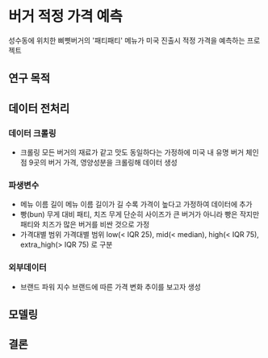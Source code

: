 # 버거 적정 가격 예측
성수동에 위치한 삐삣버거의 '패티패티' 메뉴가 미국 진출시 적정 가격을 예측하는 프로젝트

## 연구 목적


## 데이터 전처리
### 데이터 크롤링
- 크롤링
  모든 버거의 재료가 같고 맛도 동일하다는 가정하에 미국 내 유명 버거 체인점 9곳의 버거 가격, 영양성분을 크롤링해 데이터 생성

### 파생변수 
- 메뉴 이름 길이
  메뉴 이름 길이가 길 수록 가격이 높다고 가정하여 데이터에 추가
- 빵(bun) 무게 대비 패티, 치즈 무게 
  단순히 사이즈가 큰 버거가 아니라 빵은 작지만 패티와 치즈가 많은 버거를 비싼 것으로 가정
- 가격대별 범위
  가격대별 범위 low(< IQR 25), mid(< median), high(< IQR 75), extra_high(> IQR 75) 로 구분

### 외부데이터 
- 브랜드 파워 지수
  브랜드에 따른 가격 변화 추이를 보고자 생성

## 모델링


## 결론
